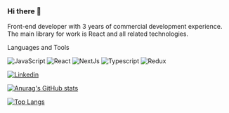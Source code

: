 ### Hi there 👋

Front-end developer with 3 years of commercial development experience. The main library for work is React and all related technologies.

Languages and Tools

![JavaScript](https://img.shields.io/badge/-JAVASCRIPT-1e1d1f?style-for=the-badge&logo=javascript&)
![React](https://img.shields.io/badge/-REACT-1e1d1f?style-for=the-badge&logo=react&)
![NextJs](https://img.shields.io/badge/-NEXTJS-1e1d1f?style-for=the-badge&logo=Next.js&)
![Typescript](https://img.shields.io/badge/-TYPESCRIPT-1e1d1f?style-for=the-badge&logo=typescript&)
![Redux](https://img.shields.io/badge/-REDUX-1e1d1f?style-for=the-badge&logo=redux&)

[![Linkedin](https://img.shields.io/badge/-Follow_me-1e1d1f?style-for=the-badge&logo=linkedin)](https://www.linkedin.com/in/sergey-kuharyonok-702b111b7/)

[![Anurag's GitHub stats](https://github-readme-stats.vercel.app/api?username=Sergey-lang&hide=stars,contribs&show_icons=true&theme=dracula)](https://github.com/anuraghazra/github-readme-stats)

[![Top Langs](https://github-readme-stats.vercel.app/api/top-langs/?username=Sergey-lang&layout=compact)](https://github.com/anuraghazra/github-readme-stats)
